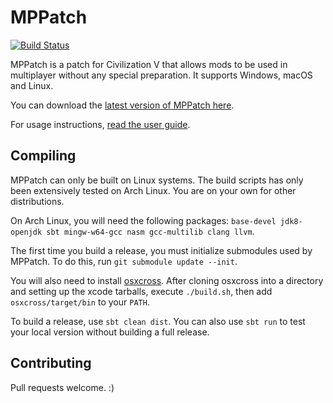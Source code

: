 MPPatch
=======

[![Build Status](https://lymia.moe/jenkins/job/MPPatch/badge/icon)](https://lymia.moe/jenkins/job/MPPatch/)

MPPatch is a patch for Civilization V that allows mods to be used in multiplayer without any special preparation.
It supports Windows, macOS and Linux.

You can download the [latest version of MPPatch here](https://github.com/Lymia/MPPatch/releases).

For usage instructions, [read the user guide](https://github.com/Lymia/MPPatch/wiki/User-Manual).

Compiling
---------

MPPatch can only be built on Linux systems. The build scripts has only been extensively tested on Arch Linux. You are
on your own for other distributions.

On Arch Linux, you will need the following packages: `base-devel jdk8-openjdk sbt mingw-w64-gcc nasm gcc-multilib
clang llvm`.

The first time you build a release, you must initialize submodules used by MPPatch. To do this, run
`git submodule update --init`.

You will also need to install [osxcross](https://github.com/tpoechtrager/osxcross). After cloning osxcross into a
directory and setting up the xcode tarballs, execute `./build.sh`, then add `osxcross/target/bin` to your `PATH`.

To build a release, use `sbt clean dist`. You can also use `sbt run` to test your local version without building a full
release.

Contributing
------------

Pull requests welcome. :)